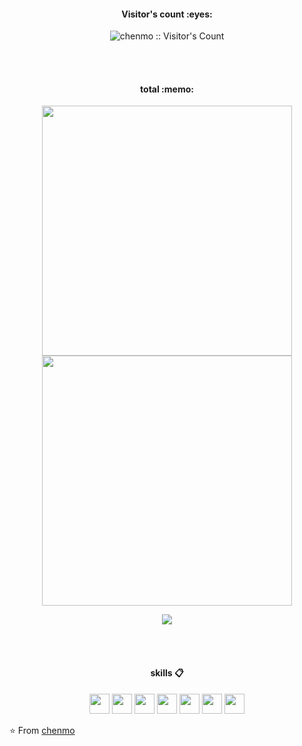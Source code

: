 

<!-- <p align="center">
  <img src="https://github.com/cm940324/navigation/blob/master/img/hello-world.gif" width="30%">
</p> -->
<h4 align="center">Visitor's count :eyes:</h4>
<p align="center"><img src="https://profile-counter.glitch.me/{chenmo}/count.svg" alt="chenmo :: Visitor's Count" /></p>
<br><br>
<h4 align="center">total :memo:</h4>

<p align = "center">
  <img src = "https://github-readme-stats.vercel.app/api?username=chenm0&show_icons=true&theme=highcontrast" width = 400>
  <img src = "https://github-readme-streak-stats.herokuapp.com?user=chenm0&theme=highcontrast&show_icons=true" width = 400>
</p>
<p align = "center">
  <a href="https://github.com/chenm0">
  <img align="center" src="https://github-readme-stats.vercel.app/api/top-langs/?username=chenm0&title_color=ffffff&text_color=c9cacc&icon_color=2bbc8a&bg_color=1d1f21&langs_count=4" />
</a>
</p>
<br><br>
<h4 align="center">skills 📋</h4>
<p align="center">
  <img height="32" src="https://cdn.jsdelivr.net/npm/simple-icons@v5/icons/java.svg">
  <img height="32" src="https://cdn.jsdelivr.net/npm/simple-icons@v5/icons/python.svg">
  <img height="32" src="https://cdn.jsdelivr.net/npm/simple-icons@v5/icons/go.svg">
  <img height="32" src="https://cdn.jsdelivr.net/npm/simple-icons@v5/icons/mysql.svg">
  <img height="32" src="https://cdn.jsdelivr.net/npm/simple-icons@v5/icons/redis.svg">
  <img height="32" src="https://cdn.jsdelivr.net/npm/simple-icons@v5/icons/git.svg">
  <img height="32" src="https://cdn.jsdelivr.net/npm/simple-icons@v5/icons/macos.svg">
</p>

⭐ From [chenmo](https://chenm0.github.io/)

